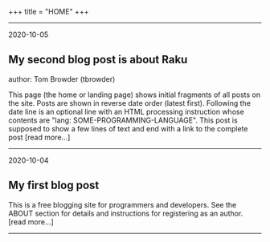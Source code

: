 +++
title = "HOME"
+++

---

2020-10-05
<? lang: raku ?>

## My second blog post is about Raku

author: Tom Browder (tbrowder)

This page (the home or landing page) shows initial
fragments of all posts on the site.
Posts are shown in reverse date order (latest first).
Following the date line is an optional line with an HTML processing instruction whose
contents are "lang: SOME-PROGRAMMING-LANGUAGE".
This post is supposed to show a few
lines of text and end with a link
to the complete post
[read more...]

---

2020-10-04

## My first blog post

This is a free blogging site for programmers
and developers. See the ABOUT section
for details and instructions
for registering as an author.
[read more...]

---

